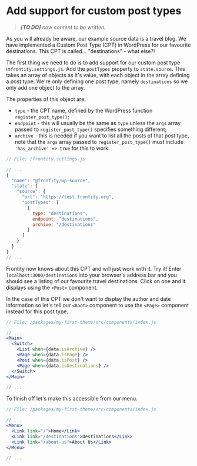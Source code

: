 # Add support for custom post types

> _**[TO DO]** new content to be written._

As you will already be aware, our example source data is a travel blog. We have implemented a Custom Post Type (CPT) in WordPress for our favourite destinations. This CPT is called... "destinations" - what else?!

The first thing we need to do is to add support for our custom post type in`frontity.settings.js`. Add the `postTypes` property to `state.source`. This takes an array of objects as it's value, with each object in the array defining a post type. We're only defining one post type, namely `destinations` so we only add one object to the array.

The properties of this object are:

- `type` - the CPT name, defined by the WordPress function `register_post_type()`;
- `endpoint` - this will usually be the same as `type` unless the `args` array passed to `register_post_type()` specifies something different;
- `archive` - this is needed if you want to list all the posts of that post type, note that the `args` array passed to `register_post_type()` must include `'has_archive' => true` for this to work.

```jsx
// File: /frontity.settings.js

// ...
{
  "name": "@frontity/wp-source",
  "state": {
    "source": {
      "url": "https://test.frontity.org",
      "postTypes": [
        {
          type: "destinations",
          endpoint: "destinations",
          archive: "/destinations"
        }
      ]
    }
  }
}
// ...
```

Frontity now knows about this CPT and will just work with it. Try it! Enter `localhost:3000/destinations` into your browser's address bar and you should see a listing of our favourite travel destinations. Click on one and it displays using the `<Post>` component.

In the case of this CPT we don't want to display the author and date information so let's tell our `<Root>` component to use the `<Page>` component instead for this post type.

```jsx
// File: /packages/my-first-theme/src/components/index.js

// ...
<Main>
  <Switch>
    <List when={data.isArchive} />
    <Page when={data.isPage} />
    <Post when={data.isPost} />
    <Page when={data.isDestinations} />
  </Switch>
</Main>

// ...
```

To finish off let's make this accessible from our menu.

```jsx
// File: /packages/my-first-theme/src/components/index.js

// ...
<Menu>
  <Link link="/">Home</Link>
  <Link link="/destinations">Destinations</Link>
  <Link link="/about-us">About Us</Link>
</Menu>

// ...
```
